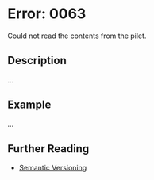 # Error: 0063

Could not read the contents from the pilet.

## Description

...

## Example

...

## Further Reading

- [Semantic Versioning](https://semver.org)

